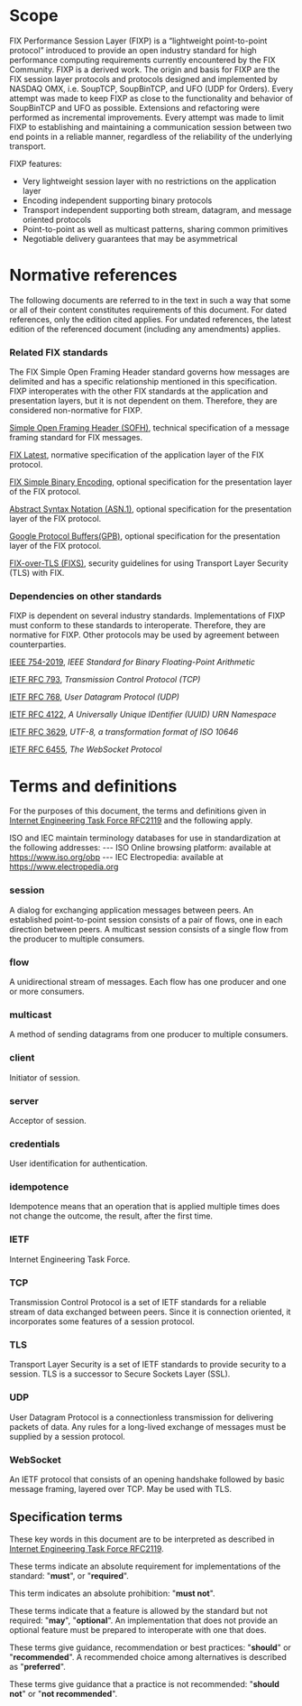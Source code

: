 # Scope

FIX Performance Session Layer (FIXP) is a “lightweight point-to-point protocol” introduced to provide an open industry standard for high performance computing requirements currently encountered by the FIX Community. FIXP is a derived work. The origin and basis for FIXP are the FIX session layer protocols and protocols designed and implemented by NASDAQ OMX, i.e. SoupTCP, SoupBinTCP, and UFO (UDP for Orders). Every attempt was made to keep FIXP as close to the functionality and behavior of SoupBinTCP and UFO as possible. Extensions and refactoring were performed as incremental improvements. Every attempt was made to limit FIXP to establishing and maintaining a communication session between two end points in a reliable manner, regardless of the reliability of the underlying transport.

FIXP features:
- Very lightweight session layer with no restrictions on the application layer
- Encoding independent supporting binary protocols
- Transport independent supporting both stream, datagram, and message oriented protocols
- Point-to-point as well as multicast patterns, sharing common primitives
- Negotiable delivery guarantees that may be asymmetrical

# Normative references

The following documents are referred to in the text in such a way that some or all of their content constitutes requirements of this document. For dated references, only the edition cited applies. For undated references, the latest edition of the referenced document (including any amendments) applies.

### Related FIX standards

The FIX Simple Open Framing Header standard governs how messages are delimited and has a specific relationship mentioned in this specification. FIXP interoperates with the other FIX standards at the application and presentation layers, but it is not dependent on them. Therefore, they are considered non-normative for FIXP.

[Simple Open Framing Header (SOFH)](https://www.fixtrading.org/standards/fix-sofh/), technical specification of a message framing standard for FIX messages.

[FIX Latest](https://www.fixtrading.org/online-specification/), normative specification of the application layer of the FIX protocol.

[FIX Simple Binary Encoding](https://www.fixtrading.org/standards/sbe/), optional specification for the presentation layer of the FIX protocol.

[Abstract Syntax Notation (ASN.1)](https://www.fixtrading.org/standards/asn1/), optional specification for the presentation layer of the FIX protocol.

[Google Protocol Buffers(GPB)](https://www.fixtrading.org/standards/gpb/), optional specification for the presentation layer of the FIX protocol.

[FIX-over-TLS (FIXS)](https://www.fixtrading.org/standards/fixs-online/), security guidelines for using Transport Layer Security (TLS) with FIX.

### Dependencies on other standards

FIXP is dependent on several industry standards. Implementations of FIXP must conform to these standards to interoperate. Therefore, they are normative for FIXP. Other protocols may be used by agreement between counterparties.

[IEEE 754-2019](https://ieeexplore.ieee.org/document/8766229), *IEEE Standard for Binary Floating-Point Arithmetic*

[IETF RFC 793](https://tools.ietf.org/html/rfc793), *Transmission Control Protocol (TCP)*

[IETF RFC 768](https://tools.ietf.org/html/rfc768), *User Datagram Protocol (UDP)*

[IETF RFC 4122](https://tools.ietf.org/html/rfc4122), *A Universally Unique IDentifier (UUID) URN Namespace* 

[IETF RFC 3629](https://tools.ietf.org/html/rfc3629), *UTF-8, a transformation format of ISO 10646* 

[IETF RFC 6455](https://tools.ietf.org/html/rfc6455), *The WebSocket Protocol* 

# Terms and definitions

For the purposes of this document, the terms and definitions given in [Internet Engineering Task Force RFC2119](http://www.apps.ietf.org/rfc/rfc2119.html) and the following apply.

ISO and IEC maintain terminology databases for use in standardization at the following addresses:
--- ISO Online browsing platform: available at https://www.iso.org/obp
--- IEC Electropedia: available at https://www.electropedia.org

### session
A dialog for exchanging application messages between peers. An established point-to-point session consists of a pair of flows, one in each direction between peers. A multicast session consists of a single flow from the producer to multiple consumers.

### flow
A unidirectional stream of messages. Each flow has one producer and one or more consumers.

### multicast
A method of sending datagrams from one producer to multiple consumers.

### client
Initiator of session.

### server
Acceptor of session.

### credentials 
User identification for authentication.

### idempotence 
Idempotence means that an operation that is applied multiple times does not change the outcome, the result, after the first time.

### IETF
Internet Engineering Task Force.

### TCP
Transmission Control Protocol is a set of IETF standards for a reliable stream of data exchanged between peers. Since it is connection oriented, it incorporates some features of a session protocol.

### TLS
Transport Layer Security is a set of IETF standards to provide security to a session. TLS is a successor to Secure Sockets Layer (SSL).

### UDP
User Datagram Protocol is a connectionless transmission for delivering packets of data. Any rules for a long-lived exchange of messages must be supplied by a session protocol.

### WebSocket
An IETF protocol that consists of an opening handshake followed by basic message framing, layered over TCP. May be used with TLS.

## Specification terms

These key words in this document are to be interpreted as described in
[Internet Engineering Task Force RFC2119](http://www.apps.ietf.org/rfc/rfc2119.html). 

These terms indicate an absolute requirement for implementations of the standard: "**must**", or "**required**".

This term indicates an absolute prohibition: "**must not**".

These terms indicate that a feature is allowed by the standard but not
required: "**may**", "**optional**". An implementation that does not
provide an optional feature must be prepared to interoperate with one
that does.

These terms give guidance, recommendation or best practices:
"**should**" or "**recommended**". A recommended choice among
alternatives is described as "**preferred**".

These terms give guidance that a practice is not recommended: "**should not**"
or "**not recommended**".
